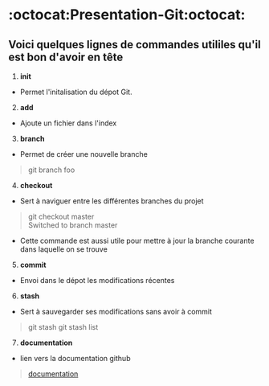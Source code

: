 # :octocat:Presentation-Git:octocat:
## Voici quelques lignes de commandes utililes qu'il est bon d'avoir en tête
1. **init**
* Permet l'initalisation du dépot Git.
2. **add**
* Ajoute un fichier dans l'index
3. **branch**
* Permet de créer une nouvelle branche
> git branch foo
4. **checkout**
* Sert à naviguer entre les différentes branches du projet
> git checkout master  
> Switched to branch master
* Cette commande est aussi utile pour mettre à jour la branche courante dans laquelle on se trouve
5. **commit**
* Envoi dans le dépot les modifications récentes

6. **stash**
* Sert à sauvegarder ses modifications sans avoir à commit
> git stash
> git stash list

7. **documentation**
* lien vers la documentation github
>[documentation](https://git-scm.com/doc)
